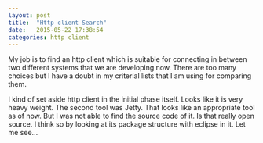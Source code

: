 ```yaml
---
layout: post
title:  "Http client Search"
date:   2015-05-22 17:38:54
categories: http client
---
```


My job is to find an http client which is suitable for connecting in between two different systems that we are developing now.  There are too many choices but I have a doubt in my criterial lists that I am using for comparing them.  

I kind of set aside http client in the initial phase itself.  Looks like it is very heavy weight.  The second tool was Jetty.  That looks like an appropriate tool as of now.  But I was not able to find the source code of it.  Is that really open source.  I think so by looking at its package structure with eclipse in it.  Let me see...
